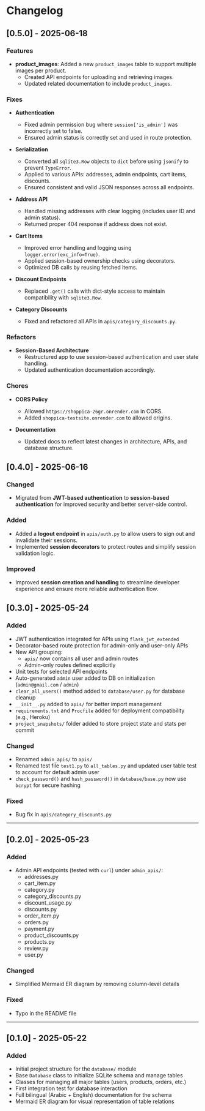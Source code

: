 # Changelog

## [0.5.0] - 2025-06-18

### Features
- **product_images**: Added a new `product_images` table to support multiple images per product.
  - Created API endpoints for uploading and retrieving images.
  - Updated related documentation to include `product_images`.

### Fixes
- **Authentication**
  - Fixed admin permission bug where `session['is_admin']` was incorrectly set to false.
  - Ensured admin status is correctly set and used in route protection.

- **Serialization**
  - Converted all `sqlite3.Row` objects to `dict` before using `jsonify` to prevent `TypeError`.
  - Applied to various APIs: addresses, admin endpoints, cart items, discounts.
  - Ensured consistent and valid JSON responses across all endpoints.

- **Address API**
  - Handled missing addresses with clear logging (includes user ID and admin status).
  - Returned proper 404 response if address does not exist.

- **Cart Items**
  - Improved error handling and logging using `logger.error(exc_info=True)`.
  - Applied session-based ownership checks using decorators.
  - Optimized DB calls by reusing fetched items.

- **Discount Endpoints**
  - Replaced `.get()` calls with dict-style access to maintain compatibility with `sqlite3.Row`.

- **Category Discounts**
  - Fixed and refactored all APIs in `apis/category_discounts.py`.

### Refactors
- **Session-Based Architecture**
  - Restructured app to use session-based authentication and user state handling.
  - Updated authentication documentation accordingly.

### Chores
- **CORS Policy**
  - Allowed `https://shoppica-26gr.onrender.com` in CORS.
  - Added `shoppica-testsite.onrender.com` to allowed origins.

- **Documentation**
  - Updated docs to reflect latest changes in architecture, APIs, and database structure.

## [0.4.0] - 2025-06-16

### Changed
- Migrated from **JWT-based authentication** to **session-based authentication** for improved security and better server-side control.

### Added
- Added a **logout endpoint** in `apis/auth.py` to allow users to sign out and invalidate their sessions.
- Implemented **session decorators** to protect routes and simplify session validation logic.

### Improved
- Improved **session creation and handling** to streamline developer experience and ensure more reliable authentication flow.


## [0.3.0] - 2025-05-24

### Added
- JWT authentication integrated for APIs using `flask_jwt_extended`
- Decorator-based route protection for admin-only and user-only APIs
- New API grouping:
  - `apis/` now contains all user and admin routes
  - Admin-only routes defined explicitly
- Unit tests for selected API endpoints
- Auto-generated `admin` user added to DB on initialization (`admin@gmail.com` / `admin`)
- `clear_all_users()` method added to `database/user.py` for database cleanup
- `__init__.py` added to `apis/` for better import management
- `requirements.txt` and `Procfile` added for deployment compatibility (e.g., Heroku)
- `project_snapshots/` folder added to store project state and stats per commit

### Changed
- Renamed `admin_apis/` to `apis/`
- Renamed test file `test1.py` to `all_tables.py` and updated user table test to account for default admin user
- `check_password()` and `hash_password()` in `database/base.py` now use `bcrypt` for secure hashing

### Fixed
- Bug fix in `apis/category_discounts.py`

------------------------------------------------------------

## [0.2.0] - 2025-05-23

### Added
- Admin API endpoints (tested with `curl`) under `admin_apis/`:
  - addresses.py
  - cart_item.py
  - category.py
  - category_discounts.py
  - discount_usage.py
  - discounts.py
  - order_item.py
  - orders.py
  - payment.py
  - product_discounts.py
  - products.py
  - review.py
  - user.py

### Changed
- Simplified Mermaid ER diagram by removing column-level details

### Fixed
- Typo in the README file

------------------------------------------------------------

## [0.1.0] - 2025-05-22

### Added
- Initial project structure for the `database/` module
- Base `Database` class to initialize SQLite schema and manage tables
- Classes for managing all major tables (users, products, orders, etc.)
- First integration test for database interaction
- Full bilingual (Arabic + English) documentation for the schema
- Mermaid ER diagram for visual representation of table relations
